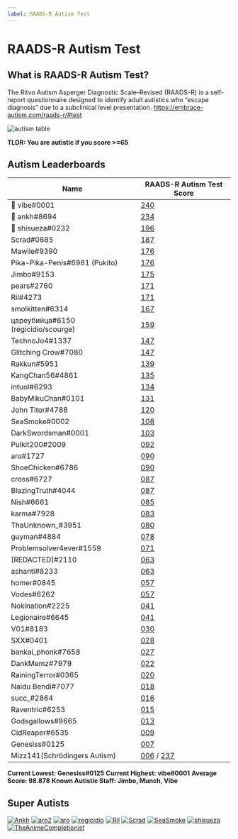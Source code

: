 ```yaml
---
label: RAADS-R Autism Test
---
```


# RAADS-R Autism Test

## What is RAADS-R Autism Test?

The Ritvo Autism Asperger Diagnostic Scale–Revised (RAADS–R) is a self-report questionnaire designed to identify adult autistics who “escape diagnosis” due to a subclinical level presentation.
https://embrace-autism.com/raads-r/#test

![autism table](https://i.imgur.com/YWR8JrI.png)

**TLDR: You are autistic if you score >=65**

## Autism Leaderboards

| Name                                 | RAADS-R Autism Test Score               |
|--------------------------------------|-----------------------------------------|
| 🥇 vibe#0001                         | [240](https://i.imgur.com/mfp1KQh.png)  |
| 🥈 ankh#8694                         | [234](https://i.imgur.com/BlpNzEE.png)  |
| 🥉 shisueza#0232                     | [196](https://i.imgur.com/wwSCMcU.png)  |
| Scrad#0685                           | [187](https://i.imgur.com/HWjPmAW.png)  |
| Mawile#9390                          | [176](https://i.imgur.com/zImjGZc.png)  |
| Pika-Pika-Penis#6981 (Pukito)        | [176](https://i.imgur.com/HHvPevc.png)  |
| Jimbo#9153                           | [175](https://i.imgur.com/yLBGMX3.png)  |
| pears#2760                           | [171](https://i.imgur.com/FNKjyMq.png)  |
| Ril#4273                             | [171](https://i.imgur.com/b99TlDH.png)  |
| smolkitten#6314                      | [167](https://i.imgur.com/vdPPgzD.png)  |
| цареубийца#6150 (regicidio/scourge)  | [159](https://i.imgur.com/ppAaweC.png)  |
| TechnoJo4#1337                       | [147](https://i.imgur.com/XPnbNiO.png)  |
| Glitching Crow#7080                  | [147](https://i.imgur.com/9Bt7sQd.jpg)  |
| Rakkun#5951                          | [139](https://i.imgur.com/W1nw7r1.png)  |
| KangChan56#4861                      | [135](https://i.imgur.com/nNg0NfD.png)  |
| intuol#6293                          | [134](https://i.imgur.com/FojvOIV.png)  |
| BabyMikuChan#0101                    | [131](https://i.imgur.com/UHSI5Gy.png)  |
| John Titor#4788                      | [120](https://i.imgur.com/ycsk36v.png)  |
| SeaSmoke#0002                        | [108](https://i.imgur.com/m8FoA2x.jpg)  |
| DarkSwordsman#0001                   | [103](https://i.imgur.com/AKPqZwO.png)  |
| Pulkit200#2009                       | [092](https://i.imgur.com/PcOzNMr.png)  |
| aro#1727                             | [090](https://i.imgur.com/RFM0ZiF.png)  |
| ShoeChicken#6786                     | [090](https://i.imgur.com/7viWzzx.png)  |
| cross#6727                           | [087](https://i.imgur.com/9ZlbjHj.png)  |
| BlazingTruth#4044                    | [087](https://i.imgur.com/R6cGmKs.jpg)  |
| Nish#6661                            | [085](https://i.imgur.com/vdu2sWM.jpg)  |
| karma#7928                           | [083](https://i.imgur.com/IDFULX2.png)  |
| ThaUnknown_#3951                     | [080](https://i.imgur.com/SmNgyJj.jpg)  |
| guyman#4884                          | [078](https://i.imgur.com/ubtwPRA.png)  |
| Problemsolver4ever#1559              | [071](https://i.imgur.com/59LneTq.png)  |
| [REDACTED]#2110                      | [063](https://i.imgur.com/KG6YTps.png)  |
| ashanti#8233                         | [063](https://i.imgur.com/TaUONHM.png)  |
| homer#0845                           | [057](https://i.imgur.com/gfJ38IJ.png)  |
| Vodes#6262                           | [057](https://i.imgur.com/AY6gKoL.png)  |
| Nokination#2225                      | [041](https://i.imgur.com/8hQkgTH.png)  |
| Legionaire#6645                      | [041](https://i.imgur.com/7Zi8bth.jpg)  |
| V01#8183                             | [030](https://i.imgur.com/ytpX6hF.png)  |
| SXX#0401                             | [028](https://i.imgur.com/XNj5yzh.png)  |
| bankai_phonk#7658                    | [027](https://i.imgur.com/RgdzRrJ.png)  |
| DankMemz#7979                        | [022](https://i.imgur.com/lSY1V6u.png)  |
| RainingTerror#0365                   | [020](https://i.imgur.com/d6ZLZMA.png)  |
| Naidu Bendi#7077                     | [018](https://i.imgur.com/ZnMP6Gi.png)  |
| succ_#2864                           | [016](https://i.imgur.com/GwDK7Sx.png)  |
| Raventric#6253                       | [015](https://i.imgur.com/WGW6vBr.png)  |
| Godsgallows#9665                     | [013](https://i.imgur.com/FcATqxj.png)  |
| CidReaper#6535                       | [009](https://i.imgur.com/Pq0wFg1.png)  |
| Genesiss#0125                        | [007](https://i.imgur.com/3mEzYWf.png)  |
| Mizz141(Schrödingers Autism)         | [006](https://i.imgur.com/Ui6lH3h.png) / [237](https://i.imgur.com/WNMDxzq.png)  |


**Current Lowest: Genesiss#0125**
**Current Highest: vibe#0001**
**Average Score: 98.878**
**Known Autistic Staff: Jimbo, Munch, Vibe**

## Super Autists

[![Ankh](https://i.imgur.com/3UvR5lT.png "Ankh")](https://i.imgur.com/3UvR5lT.png "Ankh")
[![aro2](https://i.imgur.com/yzeui6m.png "aro2")](https://i.imgur.com/yzeui6m.png "aro2")
[![aro](https://i.imgur.com/yMLL4M8.png "aro")](https://i.imgur.com/yMLL4M8.png "aro")
[![regicidio](https://i.imgur.com/OSJFiPx.png "regicidio")](https://i.imgur.com/OSJFiPx.png "regicidio")
[![Ril](https://i.imgur.com/bfI5UFY.png "Ril")](https://i.imgur.com/bfI5UFY.png "Ril")
[![Scrad](https://i.imgur.com/Xo5trvI.png "Scrad")](https://i.imgur.com/Xo5trvI.png "Scrad")
[![SeaSmoke](https://i.imgur.com/mwinwnw.png "SeaSmoke")](https://i.imgur.com/mwinwnw.png "SeaSmoke")
[![shisueza](https://i.imgur.com/5YoyRTJ.png "shisueza")](https://i.imgur.com/5YoyRTJ.png "shisueza")
[![TheAnimeCompletionist](https://i.imgur.com/ArOcHp5.png "TheAnimeCompletionist")](https://i.imgur.com/ArOcHp5.png "TheAnimeCompletionist")
